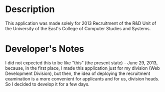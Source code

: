 # Description

This application was made solely for 2013 Recruitment of the R&D Unit of the University of the East's College of Computer Studies and Systems.

# Developer's Notes

I did not expected this to be like "this" (the present state) - June 29, 2013, because, in the first place, I made this application just for my division (Web Development Division), but then, the idea of deploying the recruitment examination is a more convenient for applicants and for us, division heads. So I decided to develop it for a few days.

